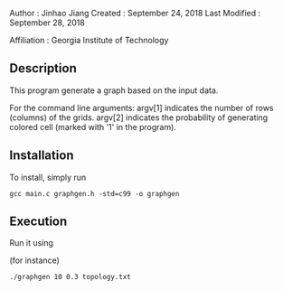 Author          : Jinhao Jiang
Created         : September 24, 2018
Last Modified   : September 28, 2018

Affiliation          : Georgia Institute of Technology


Description
-------------

This program generate a graph based on the input data.

For the command line arguments:
argv[1] indicates the number of rows (columns) of the grids.
argv[2] indicates the probability of generating colored cell (marked with '1' in the program).


Installation
------------

To install, simply run

    gcc main.c graphgen.h -std=c99 -o graphgen


Execution
-----------

Run it using

(for instance)

    ./graphgen 10 0.3 topology.txt

